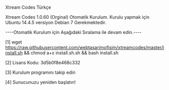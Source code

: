 Xtream Codes Türkçe

Xtream Codes 1.0.60 (Orginal) Otomatik Kurulum. Kurulu yapmak için Ubuntu 14.4.5 versiyon Debian 7 Gerekmektedir.

----Otomatik Kurulum için Aşağıdaki Sıralama ile devam edin.----

[1] wget https://raw.githubusercontent.com/webtasarimofisim/xtreamcodes/master/install.sh && chmod a+x install.sh.sh && bash install.sh

[2] Lisans Kodu: 3d5b0f8e468c332

[3] Kurulum programını takip edin

[4] Sunucunuzu yeniden başlatın!
